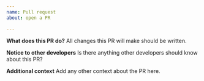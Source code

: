 ```yaml
---
name: Pull request
about: open a PR

---
```


**What does this PR do?**
All changes this PR will make should be written.

**Notice to other developers**
Is there anything other developers should know about this PR?

**Additional context**
Add any other context about the PR here.
